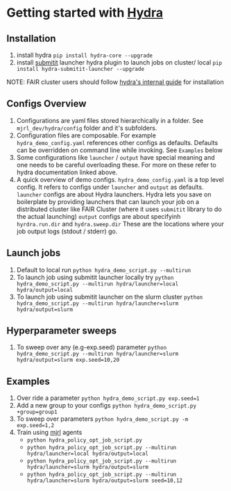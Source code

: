 # Getting started with [Hydra](https://hydra.cc/)

## Installation
1. install hydra `pip install hydra-core --upgrade`
2. install [submitit](https://github.com/facebookincubator/submitit) launcher hydra plugin to launch jobs on cluster/ local `pip install hydra-submitit-launcher --upgrade`

NOTE: FAIR cluster users should follow [hydra's internal guide](https://www.internalfb.com/intern/staticdocs/hydra/docs/fb/intro/) for installation


## Configs Overview
1. Configurations are yaml files stored hierarchically in a folder. See `mjrl_dev/hydra/config` folder and it's subfolders.
2. Configuration files are composable. For example `hydra_demo_config.yaml` references other configs as defaults. Defaults can be overridden on command line while invoking. See `Examples` below
3. Some configurations like `launcher` / `output` have special meaning and one needs to be careful overloading these. For more on these refer to hydra documentation linked above.
4. A quick overview of demo configs. `hydra_demo_config.yaml` is a top level config. It refers to configs under `launcher` and `output` as defaults. `launcher` configs are about Hydra launchers. Hydra lets you save on boilerplate by providing launchers that can launch your job on a distributed cluster like FAIR Cluster (where it uses `submitit` library to do the actual launching) `output` configs are about specifyinh `hyrdra.run.dir` and `hydra.sweep.dir` These are the locations where your job output logs (stdout / stderr) go.

## Launch jobs
1. Default to local run `python hydra_demo_script.py --multirun `
2. To launch job using submitit launcher locally try `python hydra_demo_script.py --multirun hydra/launcher=local hydra/output=local`
3. To launch job using submitit launcher on the slurm cluster `python hydra_demo_script.py --multirun hydra/launcher=slurm hydra/output=slurm`

## Hyperparameter sweeps
1. To sweep over any (e.g-exp.seed) parameter `python hydra_demo_script.py --multirun hydra/launcher=slurm hydra/output=slurm exp.seed=10,20`

## Examples
1. Over ride a parameter `python hydra_demo_script.py exp.seed=1`
2. Add a new group to your configs `python hydra_demo_script.py +group=group1`
3. To sweep over parameters `python hydra_demo_script.py -m exp.seed=1,2`
4. Train using [mjrl](https://github.com/aravindr93/mjrl) agents
    - `python hydra_policy_opt_job_script.py`
    - `python hydra_policy_opt_job_script.py --multirun hydra/launcher=local hydra/output=local`
    - `python hydra_policy_opt_job_script.py --multirun hydra/launcher=slurm hydra/output=slurm`
    - `python hydra_policy_opt_job_script.py --multirun hydra/launcher=slurm hydra/output=slurm seed=10,12`

